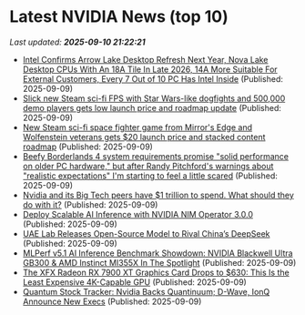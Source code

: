 # Latest NVIDIA News (top 10)
_Last updated: **2025-09-10 21:22:21**_

- [Intel Confirms Arrow Lake Desktop Refresh Next Year, Nova Lake Desktop CPUs With An 18A Tile In Late 2026, 14A More Suitable For External Customers, Every 7 Out of 10 PC Has Intel Inside](https://wccftech.com/intel-arrow-lake-refresh-2026-nova-lake-desktop-late-2026-18a-14a-updates/) (Published: 2025-09-09)
- [Slick new Steam sci-fi FPS with Star Wars-like dogfights and 500,000 demo players gets low launch price and roadmap update](https://www.notebookcheck.net/Slick-new-Steam-sci-fi-FPS-with-Star-Wars-like-dogfights-and-500-000-demo-players-gets-low-launch-price-and-roadmap-update.1110110.0.html) (Published: 2025-09-09)
- [New Steam sci-fi space fighter game from Mirror's Edge and Wolfenstein veterans gets $20 launch price and stacked content roadmap](https://www.notebookcheck.net/New-Steam-sci-fi-space-fighter-game-from-Mirror-s-Edge-and-Wolfenstein-veterans-gets-20-launch-price-and-stacked-content-roadmap.1110110.0.html) (Published: 2025-09-09)
- [Beefy Borderlands 4 system requirements promise "solid performance on older PC hardware," but after Randy Pitchford's warnings about "realistic expectations" I'm starting to feel a little scared](https://www.gamesradar.com/games/borderlands/beefy-borderlands-4-system-requirements-promise-solid-performance-on-older-pc-hardware-but-after-randy-pitchfords-warnings-about-realistic-expectations-im-starting-to-feel-a-little-scared/) (Published: 2025-09-09)
- [Nvidia and its Big Tech peers have $1 trillion to spend. What should they do with it?](https://biztoc.com/x/d17081cfe34c4096) (Published: 2025-09-09)
- [Deploy Scalable AI Inference with NVIDIA NIM Operator 3.0.0](https://developer.nvidia.com/blog/deploy-scalable-ai-inference-with-nvidia-nim-operator-3-0-0/) (Published: 2025-09-09)
- [UAE Lab Releases Open-Source Model to Rival China’s DeepSeek](https://gizmodo.com/uae-lab-releases-open-source-model-to-rival-chinas-deepseek-2000656197) (Published: 2025-09-09)
- [MLPerf v5.1 AI Inference Benchmark Showdown: NVIDIA Blackwell Ultra GB300 & AMD Instinct MI355X In The Spotlight](https://wccftech.com/mlperf-v5-1-ai-inference-benchmark-showdown-nvidia-blackwell-ultra-gb300-amd-instinct-mi355x/) (Published: 2025-09-09)
- [The XFX Radeon RX 7900 XT Graphics Card Drops to $630: This Is the Least Expensive 4K-Capable GPU](https://www.ign.com/articles/xfx-radeon-rx-7900-xt-graphics-card-deal-best-4k-gpu-under-650) (Published: 2025-09-09)
- [Quantum Stock Tracker: Nvidia Backs Quantinuum; D-Wave, IonQ Announce New Execs](https://biztoc.com/x/a9c244aaf2a86eae) (Published: 2025-09-09)
